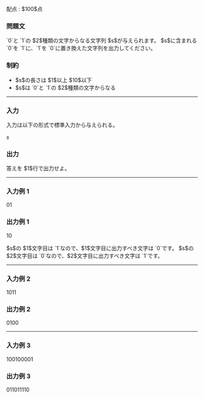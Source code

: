 
<div>

<span>

<span>

<p>
配点 : $100$点
</p>

<div>

<section>

### **問題文**

<p>
`0`と `1`の $2$種類の文字からなる文字列 $s$が与えられます。
$s$に含まれる `0`を `1`に、`1`を `0`に置き換えた文字列を出力してください。
</p>

</section>

</div>

<div>

<section>

### **制約**

<ul>

<li>
$s$の長さは $1$以上 $10$以下
</li>

<li>
$s$は `0`と `1`の $2$種類の文字からなる
</li>

</ul>

</section>

</div>

---

<div>

<div>

<section>

### **入力**

<p>
入力は以下の形式で標準入力から与えられる。
</p>

<div>

$s$
</div>

</section>

</div>

<div>

<section>

### **出力**

<p>
答えを $1$行で出力せよ。
</p>

</section>

</div>

</div>

---

<div>

<section>

### **入力例 1**

<div>

01

</div>

</section>

</div>

<div>

<section>

### **出力例 1**

<div>

10

</div>

<p>
$s$の $1$文字目は `1`なので、$1$文字目に出力すべき文字は `0`です。
$s$の $2$文字目は `0`なので、$2$文字目に出力すべき文字は `1`です。
</p>

</section>

</div>

---

<div>

<section>

### **入力例 2**

<div>

1011

</div>

</section>

</div>

<div>

<section>

### **出力例 2**

<div>

0100

</div>

</section>

</div>

---

<div>

<section>

### **入力例 3**

<div>

100100001

</div>

</section>

</div>

<div>

<section>

### **出力例 3**

<div>

011011110

</div>

</section>

</div>

</span>

</span>

</div>
